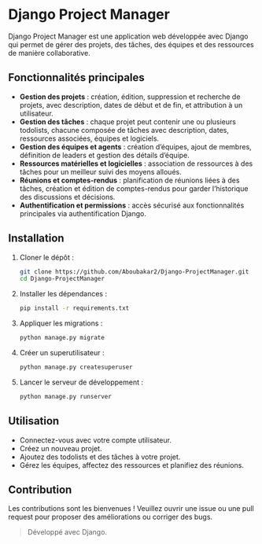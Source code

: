 # Django Project Manager

Django Project Manager est une application web développée avec Django qui permet de gérer des projets, des tâches, des équipes et des ressources de manière collaborative.

## Fonctionnalités principales

- **Gestion des projets** : création, édition, suppression et recherche de projets, avec description, dates de début et de fin, et attribution à un utilisateur.
- **Gestion des tâches** : chaque projet peut contenir une ou plusieurs todolists, chacune composée de tâches avec description, dates, ressources associées, équipes et logiciels.
- **Gestion des équipes et agents** : création d’équipes, ajout de membres, définition de leaders et gestion des détails d’équipe.
- **Ressources matérielles et logicielles** : association de ressources à des tâches pour un meilleur suivi des moyens alloués.
- **Réunions et comptes-rendus** : planification de réunions liées à des tâches, création et édition de comptes-rendus pour garder l’historique des discussions et décisions.
- **Authentification et permissions** : accès sécurisé aux fonctionnalités principales via authentification Django.

## Installation

1. Cloner le dépôt :
   ```bash
   git clone https://github.com/Aboubakar2/Django-ProjectManager.git
   cd Django-ProjectManager
   ```
2. Installer les dépendances :
   ```bash
   pip install -r requirements.txt
   ```
3. Appliquer les migrations :
   ```bash
   python manage.py migrate
   ```
4. Créer un superutilisateur :
   ```bash
   python manage.py createsuperuser
   ```
5. Lancer le serveur de développement :
   ```bash
   python manage.py runserver
   ```

## Utilisation

- Connectez-vous avec votre compte utilisateur.
- Créez un nouveau projet.
- Ajoutez des todolists et des tâches à votre projet.
- Gérez les équipes, affectez des ressources et planifiez des réunions.

## Contribution

Les contributions sont les bienvenues ! Veuillez ouvrir une issue ou une pull request pour proposer des améliorations ou corriger des bugs.

> Développé avec Django.
